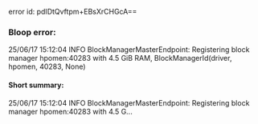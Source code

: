 error id: pdIDtQvftpm+EBsXrCHGcA==
### Bloop error:

25/06/17 15:12:04 INFO BlockManagerMasterEndpoint: Registering block manager hpomen:40283 with 4.5 GiB RAM, BlockManagerId(driver, hpomen, 40283, None)
#### Short summary: 

25/06/17 15:12:04 INFO BlockManagerMasterEndpoint: Registering block manager hpomen:40283 with 4.5 G...